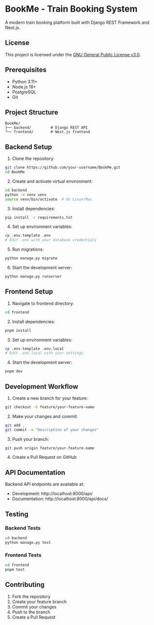 # BookMe - Train Booking System

A modern train booking platform built with Django REST Framework and Next.js.

## License

This project is licensed under the [GNU General Public License v3.0](https://github.com/Floyd-Pinto/BookMe/blob/main/LICENSE.md).

## Prerequisites

- Python 3.11+
- Node.js 18+
- PostgreSQL
- Git

## Project Structure

```
BookMe/
├── backend/         # Django REST API
└── frontend/        # Next.js frontend
```

## Backend Setup

1. Clone the repository:

```bash
git clone https://github.com/your-username/BookMe.git
cd BookMe
```

2. Create and activate virtual environment:

```bash
cd backend
python -m venv venv
source venv/bin/activate  # On Linux/Mac
```

3. Install dependencies:

```bash
pip install -r requirements.txt
```

4. Set up environment variables:

```bash
cp .env.template .env
# Edit .env with your database credentials
```

5. Run migrations:

```bash
python manage.py migrate
```

6. Start the development server:

```bash
python manage.py runserver
```

## Frontend Setup

1. Navigate to frontend directory:

```bash
cd frontend
```

2. Install dependencies:

```bash
pnpm install
```

3. Set up environment variables:

```bash
cp .env.template .env.local
# Edit .env.local with your settings
```

4. Start the development server:

```bash
pnpm dev
```

## Development Workflow

1. Create a new branch for your feature:

```bash
git checkout -b feature/your-feature-name
```

2. Make your changes and commit:

```bash
git add .
git commit -m "Description of your changes"
```

3. Push your branch:

```bash
git push origin feature/your-feature-name
```

4. Create a Pull Request on GitHub

## API Documentation

Backend API endpoints are available at:

- Development: http://localhost:8000/api/
- Documentation: http://localhost:8000/api/docs/

## Testing

### Backend Tests

```bash
cd backend
python manage.py test
```

### Frontend Tests

```bash
cd frontend
pnpm test
```

## Contributing

1. Fork the repository
2. Create your feature branch
3. Commit your changes
4. Push to the branch
5. Create a Pull Request


